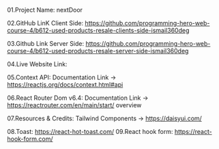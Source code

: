 01.Project Name: nextDoor

02.GitHub LinK Client Side: https://github.com/programming-hero-web-course-4/b612-used-products-resale-clients-side-ismail360deg

03.Github Link Server Side: https://github.com/programming-hero-web-course-4/b612-used-products-resale-server-side-ismail360deg

04.Live Website Link: 

05.Context API: Documentation Link -> https://reactjs.org/docs/context.html#api

06.React Router Dom v6.4: Documentation Link -> https://reactrouter.com/en/main/start/ overview

07.Resources & Credits: Tailwind Components -> https://daisyui.com/

08.Toast: https://react-hot-toast.com/
09.React hook form: https://react-hook-form.com/